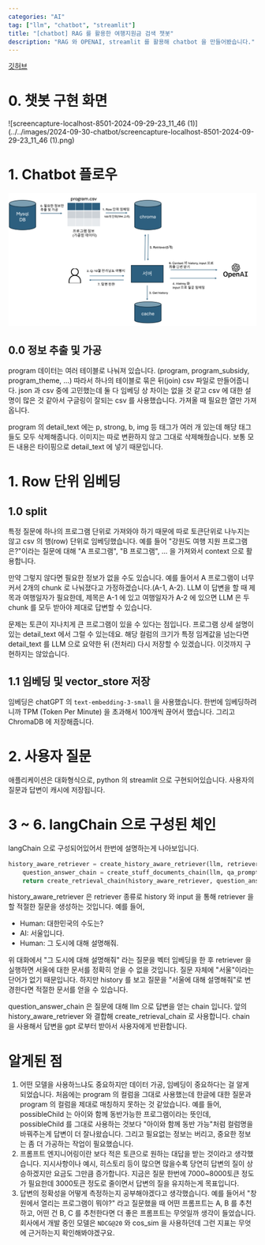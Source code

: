 ```yaml
---
categories: "AI"
tag: ["llm", "chatbot", "streamlit"]
title: "[chatbot] RAG 를 활용한 여행지원금 검색 챗봇"
description: "RAG 와 OPENAI, streamlit 를 활용해 chatbot 을 만들어봤습니다."
---
```


[깃허브](https://github.com/hobeen-kim/AI-program-reco)

# 0. 챗봇 구현 화면

![screencapture-localhost-8501-2024-09-29-23_11_46 (1)](../../images/2024-09-30-chatbot/screencapture-localhost-8501-2024-09-29-23_11_46 (1).png)

# 1. Chatbot 플로우

![image-20240930173927725](../../images/2024-09-30-chatbot/image-20240930173927725.png)

## 0.0 정보 추출 및 가공

program 데이터는 여러 테이블로 나눠져 있습니다. (program, program_subsidy, program_theme, ...) 따라서 하나의 테이블로 묶은 뒤(join) csv 파일로 만들어줍니다. json 과  csv 중에 고민했는데 둘 다 임베딩 상 차이는 없을 것 같고 csv 에 대한 설명이 많은 것 같아서 구글링이 잘되는 csv 를 사용했습니다. 가져올 때 필요한 열만 가져옵니다.

program 의 detail_text 에는 p, strong, b, img 등 태그가 여러 개 있는데 해당 태그들도 모두 삭제해줍니다. 이미지는 따로 변환하지 않고 그대로 삭제해줬습니다. 보통 모든 내용은 타이핑으로 detail_text 에 넣기 때문입니다.

# 1. Row 단위 임베딩

## 1.0 split

 특정 질문에 하나의 프로그램 단위로 가져와야 하기 때문에 따로 토큰단위로 나누지는 않고 csv 의 행(row) 단위로 임베딩했습니다. 예를 들어 "강원도 여행 지원 프로그램은?"이라는 질문에 대해 "A 프로그램", "B 프로그램", ... 을 가져와서 context 으로 활용합니다.

 만약 그렇지 않다면 필요한 정보가 없을 수도 있습니다. 예를 들어서 A 프로그램이 너무 커서 2개의 chunk 로 나눠졌다고 가정하겠습니다.(A-1, A-2). LLM 이 답변을 할 때 제목과 여행일자가 필요한데, 제목은 A-1 에 있고 여행일자가 A-2 에 있으면 LLM 은 두 chunk 를 모두 받아야 제대로 답변할 수 있습니다.

 문제는 토큰이 지나치게 큰 프로그램이 있을 수 있다는 점입니다. 프로그램 상세 설명이 있는 detail_text 에서 그럴 수 있는데요. 해당 컬럼의 크기가 특정 임계값을 넘는다면 detail_text 를 LLM 으로 요약한 뒤 (전처리) 다시 저장할 수 있겠습니다. 이것까지 구현하지는 않았습니다.

## 1.1 임베딩 및 vector_store 저장

임베딩은 chatGPT 의 `text-embedding-3-small` 을 사용했습니다. 한번에 임베딩하려니까 TPM (Token Per Minute) 을 초과해서 100개씩 끊어서 했습니다. 그리고 ChromaDB 에 저장해줍니다.

# 2. 사용자 질문

애플리케이션은 대화형식으로, python 의 streamlit 으로 구현되어있습니다. 사용자의 질문과 답변이 캐시에 저장됩니다.

# 3 ~ 6. langChain 으로 구성된 체인

langChain 으로 구성되어있어서 한번에 설명하는게 나아보입니다.

```python
history_aware_retriever = create_history_aware_retriever(llm, retriever, contextualize_q_prompt)
    question_answer_chain = create_stuff_documents_chain(llm, qa_prompt)
    return create_retrieval_chain(history_aware_retriever, question_answer_chain)
```

history_aware_retriever 은 retriever 종류로 history 와 input 을 통해 retriever 을 할 적절한 질문을 생성하는 것입니다. 예를 들어,

- Human: 대한민국의 수도는?
- AI: 서울입니다.
- Human: 그 도시에 대해 설명해줘.

위 대화에서 "그 도시에 대해 설명해줘" 라는 질문을 벡터 임베딩을 한 후 retriever 을 실행하면 서울에 대한 문서를 정확히 얻을 수 없을 것입니다. 질문 자체에 "서울"이라는 단어가 없기 때문입니다. 하지만 history 를 보고 질문을 "서울에 대해 설명해줘"로 변경한다면 적절한 문서를 얻을 수 있습니다.

question_answer_chain 은 질문에 대해 llm 으로 답변을 얻는 chain 입니다. 앞의 history_aware_retriever 와 결합해 create_retrieval_chain 로 사용합니다. chain 을 사용해서 답변을 gpt 로부터 받아서 사용자에게 반환합니다.

# 알게된 점

1. 어떤 모델을 사용하느냐도 중요하지만 데이터 가공, 임베딩이 중요하다는 걸 알게 되었습니다. 처음에는 program 의 컬럼을 그대로 사용했는데 한글에 대한 질문과 program 의 컬럼을 제대로 매칭하지 못하는 것 같았습니다. 예를 들어, possibleChild 는 아이와 함께 동반가능한 프로그램이라는 뜻인데,  possibleChild 를 그대로 사용하는 것보다 "아이와 함께 동반 가능"처럼 컬럼명을 바꿔주는게 답변이 더 잘나왔습니다. 그리고 필요없는 정보는 버리고, 중요한 정보는 좀 더 가공하는 작업이 필요했습니다.
2. 프롬프트 엔지니어링이란 보다 적은 토큰으로 원하는 대답을 받는 것이라고 생각했습니다. 지시사항이나 예시, 히스토리 등이 많으면 많을수록 당연히 답변의 질이 상승하겠지만 요금도 그만큼 증가합니다. 지금은 질문 한번에 7000~8000토큰 정도가 필요한데 3000토큰 정도로 줄이면서 답변의 질을 유지하는게 목표입니다.
3. 답변의 정확성을 어떻게 측정하는지 공부해야겠다고 생각했습니다. 예를 들어서 "창원에서 열리는 프로그램이 뭐야?" 라고 질문했을 때 어떤 프롬프트는 A, B 를 추천하고, 어떤 건 B, C 를 추천한다면 더 좋은 프롬프트는 무엇일까 생각이 들었습니다. 회사에서 개발 중인 모델은 `NDCG@20` 와 cos_sim 을 사용하던데 그런 지표는 무엇에 근거하는지 확인해봐야겠구요.